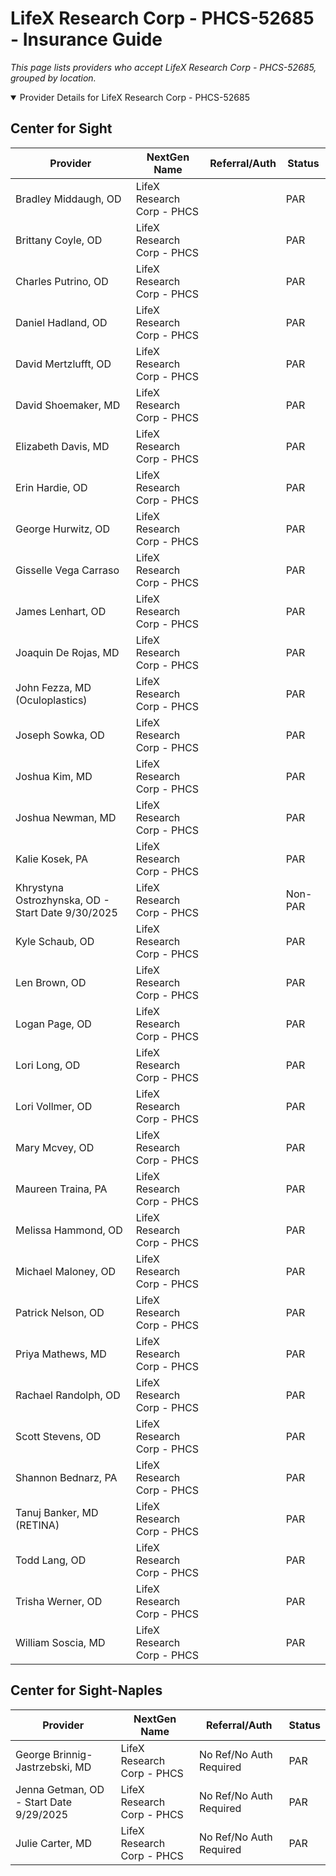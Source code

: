 # LifeX Research Corp - PHCS-52685 - Insurance Guide

*This page lists providers who accept LifeX Research Corp - PHCS-52685, grouped by location.*

<details open><summary>Provider Details for LifeX Research Corp - PHCS-52685</summary>

## Center for Sight

| Provider | NextGen Name | Referral/Auth | Status |
|----------|-------------|--------------|--------|
| Bradley Middaugh, OD | LifeX Research Corp - PHCS |  | PAR |
| Brittany Coyle, OD | LifeX Research Corp - PHCS |  | PAR |
| Charles Putrino, OD | LifeX Research Corp - PHCS |  | PAR |
| Daniel Hadland, OD | LifeX Research Corp - PHCS |  | PAR |
| David Mertzlufft, OD | LifeX Research Corp - PHCS |  | PAR |
| David Shoemaker, MD | LifeX Research Corp - PHCS |  | PAR |
| Elizabeth Davis, MD | LifeX Research Corp - PHCS |  | PAR |
| Erin Hardie, OD | LifeX Research Corp - PHCS |  | PAR |
| George Hurwitz, OD | LifeX Research Corp - PHCS |  | PAR |
| Gisselle Vega Carraso | LifeX Research Corp - PHCS |  | PAR |
| James Lenhart, OD | LifeX Research Corp - PHCS |  | PAR |
| Joaquin De Rojas, MD | LifeX Research Corp - PHCS |  | PAR |
| John Fezza, MD (Oculoplastics) | LifeX Research Corp - PHCS |  | PAR |
| Joseph Sowka, OD | LifeX Research Corp - PHCS |  | PAR |
| Joshua Kim, MD | LifeX Research Corp - PHCS |  | PAR |
| Joshua Newman, MD | LifeX Research Corp - PHCS |  | PAR |
| Kalie Kosek, PA | LifeX Research Corp - PHCS |  | PAR |
| Khrystyna Ostrozhynska, OD - Start Date 9/30/2025 | LifeX Research Corp - PHCS |  | Non-PAR |
| Kyle Schaub, OD | LifeX Research Corp - PHCS |  | PAR |
| Len Brown, OD | LifeX Research Corp - PHCS |  | PAR |
| Logan Page, OD | LifeX Research Corp - PHCS |  | PAR |
| Lori Long, OD | LifeX Research Corp - PHCS |  | PAR |
| Lori Vollmer, OD | LifeX Research Corp - PHCS |  | PAR |
| Mary Mcvey, OD | LifeX Research Corp - PHCS |  | PAR |
| Maureen Traina, PA | LifeX Research Corp - PHCS |  | PAR |
| Melissa Hammond, OD | LifeX Research Corp - PHCS |  | PAR |
| Michael Maloney, OD | LifeX Research Corp - PHCS |  | PAR |
| Patrick Nelson, OD | LifeX Research Corp - PHCS |  | PAR |
| Priya Mathews, MD | LifeX Research Corp - PHCS |  | PAR |
| Rachael Randolph, OD | LifeX Research Corp - PHCS |  | PAR |
| Scott Stevens, OD | LifeX Research Corp - PHCS |  | PAR |
| Shannon Bednarz, PA | LifeX Research Corp - PHCS |  | PAR |
| Tanuj Banker, MD (RETINA) | LifeX Research Corp - PHCS |  | PAR |
| Todd Lang, OD | LifeX Research Corp - PHCS |  | PAR |
| Trisha Werner, OD | LifeX Research Corp - PHCS |  | PAR |
| William Soscia, MD | LifeX Research Corp - PHCS |  | PAR |

## Center for Sight-Naples

| Provider | NextGen Name | Referral/Auth | Status |
|----------|-------------|--------------|--------|
| George Brinnig-Jastrzebski, MD | LifeX Research Corp - PHCS | No Ref/No Auth Required | PAR |
| Jenna Getman, OD - Start Date 9/29/2025 | LifeX Research Corp - PHCS | No Ref/No Auth Required | PAR |
| Julie Carter, MD | LifeX Research Corp - PHCS | No Ref/No Auth Required | PAR |

</details>

